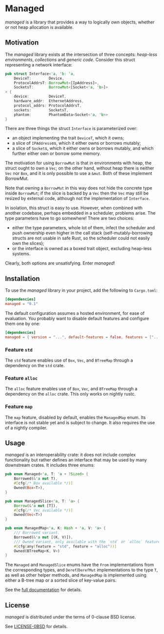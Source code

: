 Managed
=======

_managed_ is a library that provides a way to logically own objects, whether or not
heap allocation is available.

Motivation
----------

The _managed_ library exists at the intersection of three concepts: _heap-less environments_,
_collections_ and _generic code_. Consider this struct representing a network interface:

```rust
pub struct Interface<'a, 'b: 'a,
    DeviceT:        Device,
    ProtocolAddrsT: BorrowMut<[IpAddress]>,
    SocketsT:       BorrowMut<[Socket<'a, 'b>]>
> {
    device:         DeviceT,
    hardware_addr:  EthernetAddress,
    protocol_addrs: ProtocolAddrsT,
    sockets:        SocketsT,
    phantom:        PhantomData<Socket<'a, 'b>>
}
```

There are three things the struct `Interface` is parameterized over:
  * an object implementing the trait `DeviceT`, which it owns;
  * a slice of `IPAddress`es, which it either owns or borrows mutably;
  * a slice of `Socket`s, which it either owns or borrows mutably, and which further either
    own or borrow some memory.

The motivation for using `BorrowMut` is that in environments with heap, the struct ought to
own a `Vec`; on the other hand, without heap there is neither `Vec` nor `Box`, and it is only
possible to use a `&mut`. Both of these implement BorrowMut.

Note that owning a `BorrowMut` in this way does not hide the concrete type inside `BorrowMut`;
if the slice is backed by a `Vec` then the `Vec` may still be resized by external code,
although not the implementation of `Interface`.

In isolation, this struct is easy to use. However, when combined with another codebase, perhaps
embedded in a scheduler, problems arise. The type parameters have to go somewhere! There
are two choices:
  * either the type parameters, whole lot of them, infect the scheduler and push ownership
    even higher in the call stack (self-mutably-borrowing structs are not usable in safe Rust,
    so the scheduler could not easily own the slices);
  * or the interface is owned as a boxed trait object, excluding heap-less systems.

Clearly, both options are unsatisfying. Enter _managed_!

Installation
------------

To use the _managed_ library in your project, add the following to `Cargo.toml`:

```toml
[dependencies]
managed = "0.1"
```

The default configuration assumes a hosted environment, for ease of evaluation.
You probably want to disable default features and configure them one by one:

```toml
[dependencies]
managed = { version = "...", default-features = false, features = ["..."] }
```

### Feature `std`

The `std` feature enables use of `Box`, `Vec`, and `BTreeMap` through a dependency
on the `std` crate.

### Feature `alloc`

The `alloc` feature enables use of `Box`, `Vec`, and `BTreeMap` through a dependency
on the `alloc` crate. This only works on nightly rustc.

### Feature `map`

The `map` feature, disabled by default, enables the `ManagedMap` enum.
Its interface is not stable yet and is subject to change.
It also requires the use of a nightly compiler.

Usage
-----

_managed_ is an interoperability crate: it does not include complex functionality but rather
defines an interface that may be used by many downstream crates. It includes three enums:

```rust
pub enum Managed<'a, T: 'a + ?Sized> {
    Borrowed(&'a mut T),
    #[cfg(/* Box available */)]
    Owned(Box<T>),
}

pub enum ManagedSlice<'a, T: 'a> {
    Borrow(&'a mut [T]),
    #[cfg(/* Vec available */)]
    Owned(Vec<T>)
}

pub enum ManagedMap<'a, K: Hash + 'a, V: 'a> {
    /// Borrowed variant.
    Borrowed(&'a mut [(K, V)]),
    /// Owned variant, only available with the `std` or `alloc` feature enabled.
    #[cfg(any(feature = "std", feature = "alloc"))]
    Owned(BTreeMap<K, V>)
}
```

The `Managed` and `ManagedSlice` enums have the `From` implementations from the corresponding
types, and `Deref`/`DerefMut` implementations to the type `T`, as well as other helper methods,
and `ManagedMap` is implemented using either a B-tree map or a sorted slice of key-value pairs.

See the [full documentation][doc] for details.

[doc]: https://docs.rs/managed/

License
-------

_managed_ is distributed under the terms of 0-clause BSD license.

See [LICENSE-0BSD](LICENSE-0BSD.txt) for details.
